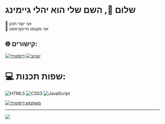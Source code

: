 # שלום 👋, השם שלי הוא יהלי גיימינג
🎥 אני יוצר תוכן<br>🤖 אני מקנפג מיינקראפט


## 🌐 קישורים:
[![דיסקורד](https://img.shields.io/badge/Discord-%237289DA.svg?logo=discord&logoColor=white)](https://yaligaming.com/discord) [![יוטיוב](https://img.shields.io/badge/YouTube-%23FF0000.svg?logo=YouTube&logoColor=white)](https://youtube.com/@yaligaming) 

# 💻 שפות תכנות:
![HTML5](https://img.shields.io/badge/html5-%23E34F26.svg?style=for-the-badge&logo=html5&logoColor=white) ![CSS3](https://img.shields.io/badge/css3-%231572B6.svg?style=for-the-badge&logo=css3&logoColor=white) ![JavaScript](https://img.shields.io/badge/javascript-%23323330.svg?style=for-the-badge&logo=javascript&logoColor=%23F7DF1E)

[![משתמש דיסקורד](https://lanyard.cnrad.dev/api/740548465737596998)](https://discord.com/users/740548465737596998)

---
[![](https://visitcount.itsvg.in/api?id=YaliGaming&icon=0&color=0)](https://visitcount.itsvg.in)

<!-- Proudly created with GPRM ( https://gprm.itsvg.in ) -->
